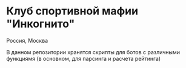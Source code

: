 # Клуб спортивной мафии "Инкогнито"
Россия, Москва

В данном репозитории хранятся скрипты для ботов с различными функциямя (в основном, для парсинга и расчета рейтинга)
